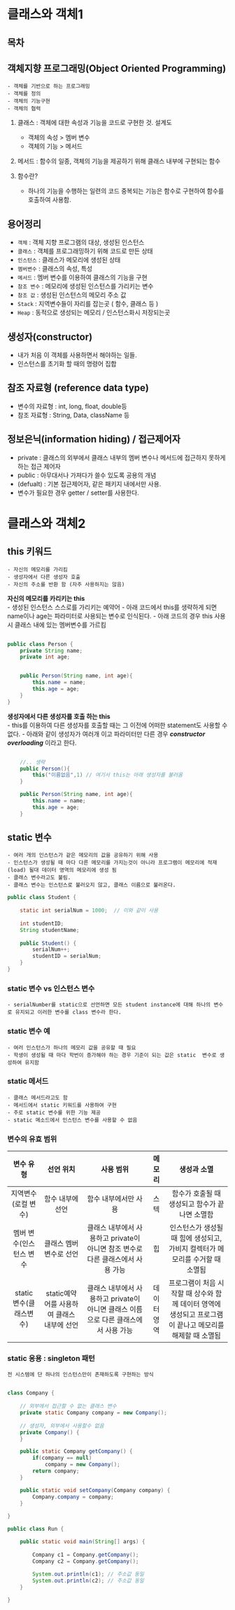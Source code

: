 
# 클래스와 객체1

## 목차


## 객체지향 프로그래밍(Object Oriented Programming)
    
    - 객체를 기반으로 하는 프로그래밍
    - 객체를 정의
    - 객체의 기능구현
    - 객체의 협력

 1. 클래스 : 객체에 대한 속성과 기능을 코드로 구현한 것. 설계도
    - 객체의 속성 > 멤버 변수
    - 객체의 기능 > 메서드

 2. 메서드 : 함수의 일종, 객체의 기능을 제공하기 위해 클래스 내부에 구현되는 함수

 3. 함수란?
    - 하나의 기능을 수행하는 일련의 코드 중복되는 기능은 함수로 구현하여 함수를 호출하여 사용함.

## 용어정리
- `객체` : 객체 지향 프로그램의 대상, 생성된 인스턴스
- `클래스` : 객체를 프로그래밍하기 위해 코드로 만든 상태
- `인스턴스` : 클래스가 메모리에 생성된 상태
- `멤버변수` : 클래스의 속성, 특성
- `메서드` : 멤버 변수를 이용하여 클래스의 기능을 구현
- `참조 변수` : 메모리에 생성된 인스턴스를 가리키는 변수
- `참조 값` : 생성된 인스턴스의 메모리 주소 값
- `Stack` : 지역변수들이 자리를 잡는곳 ( 함수, 클래스 등 )
- `Heap` : 동적으로 생성되는 메모리 / 인스턴스화시 저장되는곳

## 생성자(constructor)
- 내가 처음 이 객체를 사용하면서 해야하는 일들.
- 인스턴스를 초기화 할 때의 명령어 집합


## 참조 자료형 (reference data type)
- 변수의 자료형 : int, long, float, double등
- 참조 자료형 : String, Data, className 등


## 정보은닉(information hiding) / 접근제어자
 - private : 클래스의 외부에서 클래스 내부의 멤버 변수나 메서드에 접근하지 못하게 하는 접근 제어자
 - public : 아무대서나 가져다가 쓸수 있도록 공용의 개념
 - (defualt) : 기본 접근제어자, 같은 패키지 내에서만 사용.
 - 변수가 필요한 경우 getter / setter를 사용한다.



# 클래스와 객체2


## this 키워드

    - 자신의 메모리를 가리킴 
    - 생성자에서 다른 생성자 호출
    - 자신의 주소를 반환 함 (자주 사용하지는 않음)


**자신의 메모리를 카리키는 this**   
    - 생성된 인스턴스 스스로를 가리키는 예약어
    - 아래 코드에서 this를 생략하게 되면 name이나 age는 파라미터로 사용되는 변수로 인식된다.
    - 아래 코드의 경우 this 사용 시 클래스 내에 있는 멤버변수를 가르킴

```java

public class Person {
    private String name;
    private int age;


    public Person(String name, int age){
        this.name = name;
        this.age = age;
    }
}

```

**생성자에서 다른 생성자를 호출 하는 this**   
    - this를 이용하여 다른 생성자를 호출할 때는 그 이전에 어떠한 statement도 사용할 수 없다.
    - 아래와 같이 생성자가 여러개 이고 파라미터만 다른 경우 ***constructor overloading*** 이라고 한다.

```java

    //.. 생략
    public Person(){
        this("이름없음",1) // 여기서 this는 아래 생성자를 불러옴
    }

    public Person(String name, int age){
        this.name = name;
        this.age = age;
    }

```


## static 변수
    - 여러 개의 인스턴스가 같은 메모리의 값을 공유하기 위해 사용
    - 인스턴스가 생성될 때 마다 다른 메모리를 가지는것이 아니라 프로그램이 메모리에 적재(load) 될대 데이터 영역의 메모리에 생성 됨
    - 클래스 변수라고도 불림. 
    - 클래스 변수는 인스턴스로 불러오지 않고, 클래스 이름으로 불러온다.


```java
public class Student {
	
	static int serialNum = 1000;  // 이와 같이 사용
	
	int studentID;
	String studentName;
	
	public Student() {
		serialNum++;
		studentID = serialNum;
	}
}
```


### static 변수 vs 인스턴스 변수
    - serialNumber를 static으로 선언하면 모든 student instance에 대해 하나의 변수로 유지되고 이러한 변수를 class 변수라 한다.


### static 변수 예
    - 여러 인스턴스가 하나의 메모리 값을 공유할 때 필요
    - 학생이 생성될 때 마다 학번이 증가해야 하는 경우 기준이 되는 값은 static  변수로 생성하여 유지함

### static 메서드

    - 클래스 메서드라고도 함
    - 메서드에서 static 키워드를 사용하여 구현
    - 주로 static 변수를 위한 기능 제공
    - static 메소드에서 인스턴스 변수를 사용할 수 없음

### 변수의 유효 범위

|변수 유형|선언 위치|사용 범위|메모리|생성과 소멸|
|:---:|:---:|:---:|:---:|:---:|
|지역변수(로컬 변수)|함수 내부에 선언|함수 내부에서만 사용|스텍|함수가 호출될 때 생성되고 함수가 끝나면 소멸함|
|멤버 변수(인스턴스 변수|클래스 멤버 변수로 선언|클래스 내부에서 사용하고 private이 아니면 참조 변수로 다른 클래스에서 사용 가능|힙|인스턴스가 생성될 때 힘에 생성되고, 가비지 컬렉터가 메모리를 수거할 때 소멸됨|
|static 변수(클래스변수)|static예약어를 사용하여 클래스 내부에 선언|클래스 내부에서 사용하고 private이 아니면 클래스 이름으로 다른 클래스에서 사용 가능|데이터 영역|프로그램이 처음 시작할 때 상수와 함께 데이터 영역에 생성되고 프로그램이 끝나고 메모리를 해제할 때 소멸됨|


### static 응용 : singleton 패턴
    전 시스템에 단 하나의 인스턴스만이 존재하도록 구현하는 방식

```java

class Company {
	
	// 외부에서 접근할 수 없는 클래스 변수
	private static Company company = new Company();
	
	// 생성자, 외부에서 사용할수 없음
	private Company() {
	}

	public static Company getCompany() {
		if(company == null)
			company = new Company();
		return company;
	}

	public static void setCompany(Company company) {
		Company.company = company;
	}
	
}

public class Run {

	public static void main(String[] args) {
		
		Company c1 = Company.getCompany();
		Company c2 = Company.getCompany();
		
		System.out.println(c1); // 주소값 동일
		System.out.println(c2); // 주소값 동일
	}

}

```